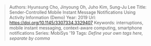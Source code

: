 > Authors: Hyunsung Cho, Jinyoung Oh, Juho Kim, Sung-Ju Lee
> Title: Sender-Controlled Mobile Instant Message Notifications Using Activity Information (Demo)
> Year: 2019
> Url: https://doi.org/10.1145/3307334.3329407
> Keywords: interruptions, mobile instant messaging, context-aware computing, smartphone notifications
> Series: MobiSys '19
> Tags: *Define your own tags here, separate by comma*